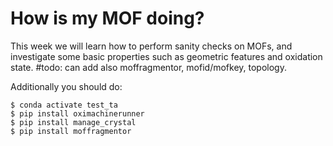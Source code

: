 # How is my MOF doing?

This week we will learn how to perform sanity checks on MOFs, and investigate some basic properties such as geometric features and oxidation state. #todo: can add also moffragmentor, mofid/mofkey, topology.

Additionally you should do:

    $ conda activate test_ta
    $ pip install oximachinerunner
    $ pip install manage_crystal
    $ pip install moffragmentor
